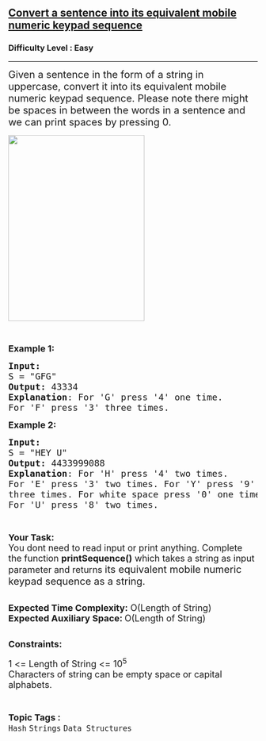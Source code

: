 <h2><a href="https://practice.geeksforgeeks.org/problems/convert-a-sentence-into-its-equivalent-mobile-numeric-keypad-sequence0547/1?page=9&difficulty[]=0&status[]=solved&sortBy=submissions">Convert a sentence into its equivalent mobile numeric keypad sequence</a></h2><h3>Difficulty Level : Easy</h3><hr><div class="problems_problem_content__Xm_eO"><p><span style="font-size:20px">Given a sentence in the form of a string in uppercase, convert it into its equivalent mobile numeric keypad sequence. Please note there might be spaces in between the words in a sentence and we can print spaces by pressing 0.</span></p>

<p><img alt="" src="https://contribute.geeksforgeeks.org/wp-content/uploads/Phone.png" style="height:375px; width:275px"></p>

<p>&nbsp;</p>

<p><span style="font-size:18px"><strong>Example 1:</strong></span></p>

<pre><span style="font-size:18px"><strong>Input:</strong>
S = "GFG"
<strong>Output:</strong> 43334
<strong>Explanation</strong>: For 'G' press '4' one time.
For 'F' press '3' three times.</span>
</pre>

<p><span style="font-size:18px"><strong>Example 2:</strong></span></p>

<pre><span style="font-size:18px"><strong>Input:</strong>
S = "HEY U"
<strong>Output:</strong> 4433999088
<strong>Explanation</strong>: For 'H' press '4' two times.
For 'E' press '3' two times. For 'Y' press '9' 
three times. For white space press '0' one time.
For 'U' press '8' two times.</span>
</pre>

<p>&nbsp;</p>

<p><span style="font-size:18px"><strong>Your Task: &nbsp;</strong><br>
You dont need to read input or print anything. Complete the function&nbsp;<strong>printSequence()</strong>&nbsp;which takes a string as input parameter and returns </span><span style="font-size:20px">its equivalent mobile numeric keypad sequence as a string.</span><br>
&nbsp;</p>

<p><span style="font-size:18px"><strong>Expected Time Complexity:</strong>&nbsp;O(Length of String)<br>
<strong>Expected Auxiliary Space:&nbsp;</strong>O(Length of String)</span><br>
&nbsp;</p>

<p><strong><span style="font-size:18px">Constraints:</span></strong></p>

<p><span style="font-size:18px">1 &lt;= Length of String &lt;= 10<sup>5</sup></span><br>
<span style="font-size:18px">Characters of string can be empty space or capital alphabets.</span></p>
</div><br><p><span style=font-size:18px><strong>Topic Tags : </strong><br><code>Hash</code>&nbsp;<code>Strings</code>&nbsp;<code>Data Structures</code>&nbsp;